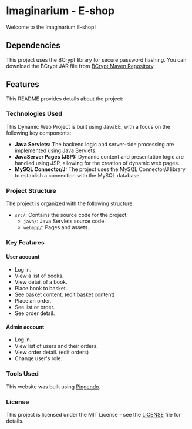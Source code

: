 # Imaginarium - E-shop

Welcome to the Imaginarium E-shop!

## Dependencies

This project uses the BCrypt library for secure password hashing. You can download the BCrypt JAR file from [BCrypt Maven Repository](https://mvnrepository.com/artifact/org.mindrot/jbcrypt).

## Features

This README provides details about the project:

### Technologies Used

This Dynamic Web Project is built using JavaEE, with a focus on the following key components:

- **Java Servlets:** The backend logic and server-side processing are implemented using Java Servlets.
- **JavaServer Pages (JSP):** Dynamic content and presentation logic are handled using JSP, allowing for the creation of dynamic web pages.
- **MySQL Connector/J:** The project uses the MySQL Connector/J library to establish a connection with the MySQL database.

### Project Structure

The project is organized with the following structure:

- `src/`: Contains the source code for the project.
  - `java/`: Java Servlets source code.
  - `webapp/`: Pages and assets.


### Key Features

#### User account
- Log in.
- View a list of books.
- View detail of a book.
- Place book to basket.
- See basket content. (edit basket content)
- Place an order.
- See list or order.
- See order detail.

#### Admin account
- Log in.
- View list of users and their orders.
- View order detail. (edit orders)
- Change user's role.

### Tools Used

This website was built using [Pingendo](https://pingendo.com).

### License

This project is licensed under the MIT License - see the [LICENSE](LICENSE.md) file for details.